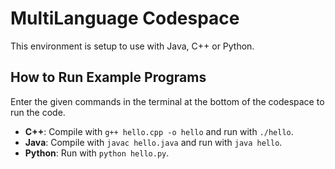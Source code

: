 # MultiLanguage Codespace

This environment is setup to use with Java, C++ or Python.

## How to Run Example Programs

Enter the given commands in the terminal at the bottom of the codespace to run the code.

- **C++**: Compile with `g++ hello.cpp -o hello` and run with `./hello`.
- **Java**: Compile with `javac hello.java` and run with `java hello`.
- **Python**: Run with `python hello.py`.